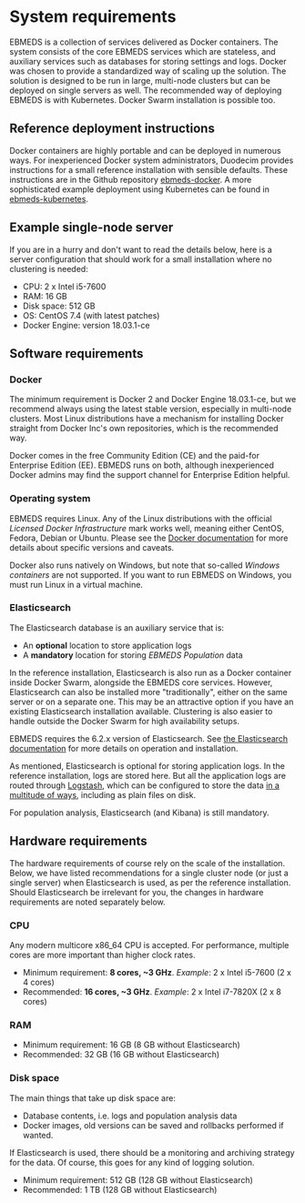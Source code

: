 # System requirements

EBMEDS is a collection of services delivered as Docker containers. The system consists of the core EBMEDS services which are stateless, and auxiliary services such as databases for storing settings and logs. Docker was chosen to provide a standardized way of scaling up the solution. The solution is designed to be run in large, multi-node clusters but can be deployed on single servers as well. The recommended way of deploying EBMEDS is with Kubernetes. Docker Swarm installation is possible too.

## Reference deployment instructions

Docker containers are highly portable and can be deployed in numerous ways. For inexperienced Docker system administrators, Duodecim provides instructions for a small reference installation with sensible defaults. These instructions are in the Github repository [ebmeds-docker](https://github.com/ebmeds/ebmeds-docker). A more sophisticated example deployment using Kubernetes can be found in [ebmeds-kubernetes](https://github.com/ebmeds/ebmeds-kubernetes).

## Example single-node server

If you are in a hurry and don't want to read the details below, here is a server configuration that should work for a small installation where no clustering is needed:

* CPU: 2 x Intel i5-7600
* RAM: 16 GB
* Disk space: 512 GB
* OS: CentOS 7.4 (with latest patches)
* Docker Engine: version 18.03.1-ce

## Software requirements

### Docker

The minimum requirement is Docker 2 and Docker Engine 18.03.1-ce, but we recommend always using the latest stable version, especially in multi-node clusters. Most Linux distributions have a mechanism for installing Docker straight from Docker Inc's own repositories, which is the recommended way.

Docker comes in the free Community Edition (CE) and the paid-for Enterprise Edition (EE). EBMEDS runs on both, although inexperienced Docker admins may find the support channel for Enterprise Edition helpful.

### Operating system

EBMEDS requires Linux. Any of the Linux distributions with the official *Licensed Docker Infrastructure* mark works well, meaning either CentOS, Fedora, Debian or Ubuntu. Please see the [Docker documentation](https://docs.docker.com/install/#server) for more details about specific versions and caveats.

Docker also runs natively on Windows, but note that so-called *Windows containers* are not supported. If you want to run EBMEDS on Windows, you must run Linux in a virtual machine.

### Elasticsearch

The Elasticsearch database is an auxiliary service that is:

* An **optional** location to store application logs
* A **mandatory** location for storing *EBMEDS Population* data

In the reference installation, Elasticsearch is also run as a Docker container inside Docker Swarm, alongside the EBMEDS core services. However, Elasticsearch can also be installed more "traditionally", either on the same server or on a separate one. This may be an attractive option if you have an existing Elasticsearch installation available. Clustering is also easier to handle outside the Docker Swarm for high availability setups.

EBMEDS requires the 6.2.x version of Elasticsearch. See [the Elasticsearch documentation](https://www.elastic.co/guide/en/elasticsearch/reference/6.2/index.html) for more details on operation and installation.

As mentioned, Elasticsearch is optional for storing application logs. In the reference installation, logs are stored here. But all the application logs are routed through [Logstash](https://www.elastic.co/products/logstash), which can be configured to store the data [in a multitude of ways](https://www.elastic.co/guide/en/logstash/6.2/output-plugins.html), including as plain files on disk.

For population analysis, Elasticsearch (and Kibana) is still mandatory.

## Hardware requirements

The hardware requirements of course rely on the scale of the installation. Below, we have listed recommendations for a single cluster node (or just a single server) when Elasticsearch is used, as per the reference installation. Should Elasticsearch be irrelevant for you, the changes in hardware requirements are noted separately below.


### CPU

Any modern multicore x86_64 CPU is accepted. For performance, multiple cores are more important than higher clock rates.

* Minimum requirement: **8 cores, ~3 GHz**. *Example*: 2 x Intel i5-7600 (2 x 4 cores)
* Recommended: **16 cores, ~3 GHz**. *Example*: 2 x Intel i7-7820X (2 x 8 cores)

### RAM

* Minimum requirement: 16 GB (8 GB without Elasticsearch)
* Recommended: 32 GB (16 GB without Elasticsearch)

### Disk space

The main things that take up disk space are:

* Database contents, i.e. logs and population analysis data
* Docker images, old versions can be saved and rollbacks performed if wanted.

If Elasticsearch is used, there should be a monitoring and archiving strategy for the data. Of course, this goes for any kind of logging solution.

* Minimum requirement: 512 GB (128 GB without Elasticsearch)
* Recommended: 1 TB (128 GB without Elasticsearch)
